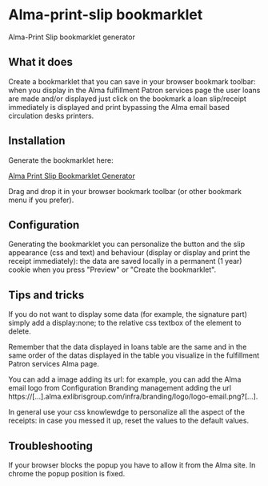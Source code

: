 # Alma-print-slip bookmarklet

Alma-Print Slip bookmarklet generator

## What it does

Create a bookmarklet that you can save in your browser bookmark toolbar: when you display in the Alma fulfillment Patron services page the user loans are made and/or displayed just click on the bookmark a loan slip/receipt immediately is displayed and print bypassing the Alma email based circulation desks printers.

## Installation
Generate the bookmarklet here: 

[Alma Print Slip Bookmarklet Generator](https://bediniupi.github.io/Alma-Print-slip-bookmarklet/aps_configure_bookmarklet.html)

Drag and drop it in your browser bookmark toolbar (or other bookmark menu if you prefer).

## Configuration

Generating the bookmarklet you can personalize the button and the slip appearance (css and text) and behaviour (display or display and print the receipt immediately): the data are saved locally in a permanent (1 year) cookie when you press "Preview" or "Create the bookmarklet".

## Tips and tricks

If you do not want to display some data (for example, the signature part) simply add a display:none; to the relative css textbox of the element to delete.

Remember that the data displayed in loans table are the same and in the same order of the datas displayed in the table you visualize in the fulfillment Patron services Alma page.

You can add a image adding its url: for example, you can add the Alma email logo from Configuration Branding management adding the url https://[...].alma.exlibrisgroup.com/infra/branding/logo/logo-email.png?[...].

In general use your css knowlewdge to personalize all the aspect of the receipts: in case you messed it up, reset the values to the default values.

## Troubleshooting

If your browser blocks the popup you have to allow it from the Alma site.
In chrome the popup position is fixed.



 
